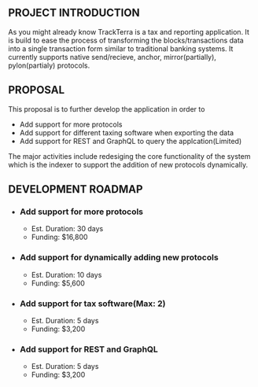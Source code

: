 ## PROJECT INTRODUCTION
As you might already know TrackTerra is a tax and reporting application. It is build to ease the process of transforming the blocks/transactions data into a single transaction form similar to traditional banking systems. It currently supports native send/recieve, anchor, mirror(partially), pylon(partialy) protocols. 

## PROPOSAL
This proposal is to further develop the application in order to
- Add support for more protocols
- Add support for different taxing software when exporting the data
- Add support for REST and GraphQL to query the applcation(Limited)

The major activities include redesiging the core functionality of the system which is the indexer to support the addition of new protocols dynamically.

## DEVELOPMENT ROADMAP
* ### **Add support for more protocols**
    * Est. Duration: 30 days
    * Funding: $16,800
* ### **Add support for dynamically adding new protocols**
    * Est. Duration: 10 days
    * Funding: $5,600
* ### **Add support for tax software(Max: 2)**
    * Est. Duration: 5 days
    * Funding: $3,200
* ### **Add support for REST and GraphQL**
    * Est. Duration: 5 days
    * Funding: $3,200

